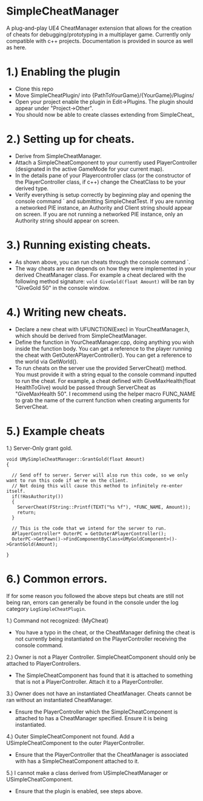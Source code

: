 # SimpleCheatManager
A plug-and-play UE4 CheatManager extension that allows for the creation of cheats for debugging/prototyping in a multiplayer game. Currently only compatible with c++ projects.
Documentation is provided in source as well as here.

# 1.) Enabling the plugin
- Clone this repo
- Move SimpleCheatPlugin/ into {PathToYourGame}/{YourGame}/Plugins/
- Open your project enable the plugin in Edit->Plugins. The plugin should appear under "Project->Other".
- You should now be able to create classes extending from SimpleCheat_

# 2.) Setting up for cheats.
- Derive from SimpleCheatManager.
- Attach a SimpleCheatComponent to your currently used PlayerController (designated in the active GameMode for your current map).
- In the details pane of your Playercontroller class (or the constructor of the PlayerController class, if c++) change the CheatClass to be your derived type.
- Verify everything is setup correctly by beginning play and opening the console command ` and submitting SimpleCheatTest. If you are running a networked PIE instance, an Authority and Client string should appear on screen. If you are not running a networked PIE instance, only an Authority string should appear on screen.

# 3.) Running existing cheats.
- As shown above, you can run cheats through the console command `.
- The way cheats are ran depends on how they were implemented in your derived CheatManager class. For example a cheat declared with the following method signature: `vold GiveGold(float Amount)` will be ran by "GiveGold 50" in the console window.

# 4.) Writing new cheats.
- Declare a new cheat with UFUNCTION(Exec) in YourCheatManager.h, which should be derived from SimpleCheatManager. 
- Define the function in YourCheatManager.cpp, doing anything you wish inside the function body. You can get a reference to the player running the cheat with GetOuterAPlayerController(). You can get a reference to the world via GetWorld().
- To run cheats on the server use the provided ServerCheat() method. You must provide it with a string equal to the console command inputted to run the cheat. For example, a cheat defined with GiveMaxHealth(float HealthToGive) would be passed through ServerCheat as "GiveMaxHealth 50". I recommend using the helper macro FUNC_NAME to grab the name of the current function when creating arguments for ServerCheat.

# 5.) Example cheats

1.) Server-Only grant gold.

```
void UMySimpleCheatManager::GrantGold(float Amount)
{

  // Send off to server. Server will also run this code, so we only want to run this code if we're on the client. 
  // Not doing this will cause this method to infinitely re-enter itself.
  if(!HasAuthority())
  {
    ServerCheat(FString::Printf(TEXT("%s %f"), *FUNC_NAME, Amount));
    return;
  }
  
  // This is the code that we intend for the server to run. 
  APlayerController* OuterPC = GetOuterAPlayerController();
  OuterPC->GetPawn()->FindComponentByClass<UMyGoldComponent>()->GrantGold(Amount);

}
```

# 6.) Common errors.
If for some reason you followed the above steps but cheats are still not being ran, errors can generally be found in the console under the log category `LogSimpleCheatPlugin`.

1.) Command not recognized: {MyCheat}
- You have a typo in the cheat, or the CheatManager defining the cheat is not currently being instantiated on the PlayerController receiving the console command.

2.) Owner is not a Player Controller. SimpleCheatComponent should only be attached to PlayerControllers.
- The SimpleCheatComponent has found that it is attached to something that is not a PlayerController. Attach it to a PlayerController.

3.) Owner does not have an instantiated CheatManager. Cheats cannot be ran without an instantiated CheatManager.
- Ensure the PlayerController which the SimpleCheatComponent is attached to has a CheatManager specified. Ensure it is being instantiated.

4.) Outer SimpleCheatComponent not found. Add a USimpleCheatComponent to the outer PlayerController.
- Ensure that the PlayerController that the CheatManager is associated with has a SimpleCheatComponent attached to it.

5.) I cannot make a class derived from USimpleCheatManager or USimpleCheatComponent.
- Ensure that the plugin is enabled, see steps above.
